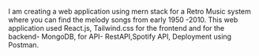I am creating a web application using mern stack for a Retro Music system where you can find the melody songs from early 1950 -2010.
This web application used React.js, Tailwind.css for the frontend and for the backend- MongoDB, for API- RestAPI,Spotify API,
Deployment using Postman.
